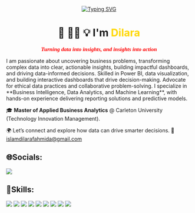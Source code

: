 
<div align="center">

[![Typing SVG](https://readme-typing-svg.herokuapp.com?font=EB+Garamond&size=30&pause=700&color=FFD700&center=true&vCenter=true&width=700&lines=🌟+Welcome+to+my+space;✨+Glad+to+have+you+here;🚀+Let's+explore+together)](https://git.io/typing-svg)
</div>
<div align="center">

# 👋 👩‍💻 💡 I'm <span style="color:#FFD700; font-weight:bold;">Dilara</span> 

 <p align="center">
  <span style="font-family: 'EB Garamond', serif; font-size:15px; color:red;">
    <b><i>Turning data into insights, and insights into action</i></b>
  </span>
</p>

</div>
I am passionate about uncovering business problems, transforming complex data into clear, actionable insights, building impactful dashboards, and driving data-informed decisions. Skilled in Power BI, data visualization, and building interactive dashboards that drive decision-making. Advocate for ethical data practices and collaborative problem-solving. I specialize in **Business Intelligence, Data Analytics, and Machine Learning**, with hands-on experience delivering reporting solutions and predictive models.

🎓 **Master of Applied Business Analytics** @ Carleton University (Technology Innovation Management).  
 
🌍 Let’s connect and explore how data can drive smarter decisions. 📩 islamdilarafahmida@gmail.com  



## 🌐Socials:
<a href="https://www.linkedin.com/in/dilaraislam/"><img src="https://img.shields.io/badge/LinkedIn-0077B5?style=for-the-badge&logo=linkedin&logoColor=white"></a>  



## 💼Skills:
<img src="https://img.shields.io/badge/Python-3776AB?style=for-the-badge&logo=python&logoColor=white">  <img src="https://img.shields.io/badge/R-276DC3?style=for-the-badge&logo=r&logoColor=white">  <img src="https://img.shields.io/badge/SQL-336791?style=for-the-badge&logo=postgresql&logoColor=white">  <img src="https://img.shields.io/badge/PowerBI-F2C811?style=for-the-badge&logo=powerbi&logoColor=black">  <img src="https://img.shields.io/badge/Tableau-E97627?style=for-the-badge&logo=tableau&logoColor=white"> <img src="https://img.shields.io/badge/Visual%20Studio%20Code-007ACC?style=for-the-badge&logo=visualstudiocode&logoColor=white"> <img src="https://img.shields.io/badge/Microsoft%20Fabric-0078D4?style=for-the-badge&logo=microsoft&logoColor=white">  <img src="https://img.shields.io/badge/Excel-217346?style=for-the-badge&logo=microsoft-excel&logoColor=white">  <img src="https://img.shields.io/badge/LaTeX-008080?style=for-the-badge&logo=latex&logoColor=white">  


